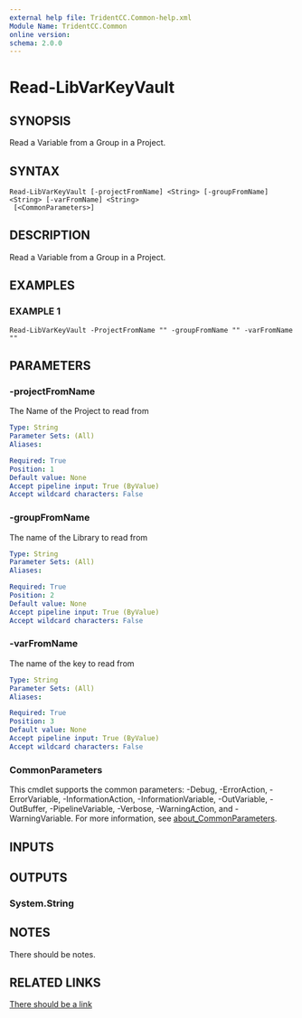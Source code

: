 ```yaml
---
external help file: TridentCC.Common-help.xml
Module Name: TridentCC.Common
online version:
schema: 2.0.0
---
```


# Read-LibVarKeyVault

## SYNOPSIS
Read a Variable from a Group in a Project.

## SYNTAX

```
Read-LibVarKeyVault [-projectFromName] <String> [-groupFromName] <String> [-varFromName] <String>
 [<CommonParameters>]
```

## DESCRIPTION
Read a Variable from a Group in a Project.

## EXAMPLES

### EXAMPLE 1
```
Read-LibVarKeyVault -ProjectFromName "" -groupFromName "" -varFromName ""
```

## PARAMETERS

### -projectFromName
The Name of the Project to read from

```yaml
Type: String
Parameter Sets: (All)
Aliases:

Required: True
Position: 1
Default value: None
Accept pipeline input: True (ByValue)
Accept wildcard characters: False
```

### -groupFromName
The name of the Library to read from

```yaml
Type: String
Parameter Sets: (All)
Aliases:

Required: True
Position: 2
Default value: None
Accept pipeline input: True (ByValue)
Accept wildcard characters: False
```

### -varFromName
The name of the key to read from

```yaml
Type: String
Parameter Sets: (All)
Aliases:

Required: True
Position: 3
Default value: None
Accept pipeline input: True (ByValue)
Accept wildcard characters: False
```

### CommonParameters
This cmdlet supports the common parameters: -Debug, -ErrorAction, -ErrorVariable, -InformationAction, -InformationVariable, -OutVariable, -OutBuffer, -PipelineVariable, -Verbose, -WarningAction, and -WarningVariable. For more information, see [about_CommonParameters](http://go.microsoft.com/fwlink/?LinkID=113216).

## INPUTS

## OUTPUTS

### System.String
## NOTES
There should be notes.

## RELATED LINKS

[There should be a link]()

